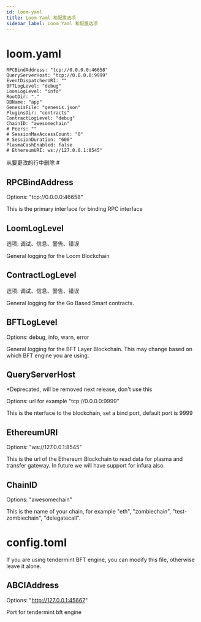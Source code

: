 ```yaml
---
id: loom-yaml
title: Loom Yaml 和配置选项
sidebar_label: Loom Yaml 和配置选项
---
```

# loom.yaml

    RPCBindAddress: "tcp://0.0.0.0:46658"
    QueryServerHost: "tcp://0.0.0.0:9999"
    EventDispatcherURI: ""
    BFTLogLevel: "debug"
    LoomLogLevel: "info"
    RootDir: "."
    DBName: "app"
    GenesisFile: "genesis.json"
    PluginsDir: "contracts"
    ContractLogLevel: "debug"
    ChainID: "awesomechain"
    # Peers: ""
    # SessionMaxAccessCount: "0"
    # SessionDuration: "600"
    PlasmaCashEnabled: false
    # EthereumURI: ws://127.0.0.1:8545"
    

从要更改的行中删除 #

## RPCBindAddress

Options: "tcp://0.0.0.0:46658"

This is the primary interface for binding RPC interface

## LoomLogLevel

选项: 调试、信息、警告、错误

General logging for the Loom Blockchain

## ContractLogLevel

选项: 调试、信息、警告、错误

General logging for the Go Based Smart contracts.

## BFTLogLevel

Options: debug, info, warn, error

General logging for the BFT Layer Blockchain. This may change based on which BFT engine you are using.

## QueryServerHost

*Deprecated, will be removed next release, don't use this

Options: url for example "tcp://0.0.0.0:9999"

This is the nterface to the blockchain, set a bind port, default port is 9999

## EthereumURI

Options: "ws://127.0.0.1:8545"

This is the url of the Ethereum Blockchain to read data for plasma and transfer gateway. In future we will have support for infura also.

## ChainID

Options: "awesomechain"

This is the name of your chain, for example "eth", "zombiechain", "test-zombiechain", "delegatecall".

# config.toml

If you are using tendermint BFT engine, you can modify this file, otherwise leave it alone.

## ABCIAddress

Options: "http://127.0.0.1:45667"

Port for tendermint bft engine